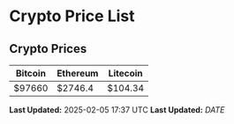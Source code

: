 # Crypto Price List

## Crypto Prices
| Bitcoin | Ethereum | Litecoin |
| ------- | -------- | -------- |
| $97660 | $2746.4 | $104.34 |
**Last Updated:** 2025-02-05 17:37 UTC
**Last Updated:** $DATE$

